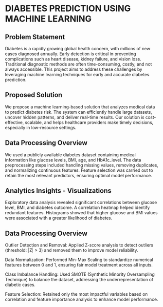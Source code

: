 # DIABETES PREDICTION USING MACHINE LEARNING
## Problem Statement

Diabetes is a rapidly growing global health concern, with millions of new cases diagnosed annually. Early detection is critical in preventing complications such as heart disease, kidney failure, and vision loss. Traditional diagnostic methods are often time-consuming, costly, and not always accessible. This project aims to address these challenges by leveraging machine learning techniques for early and accurate diabetes prediction.
## Proposed Solution

We propose a machine learning-based solution that analyzes medical data to predict diabetes risk. The system can efficiently handle large datasets, uncover hidden patterns, and deliver real-time results. Our solution is cost-effective, scalable, and helps healthcare providers make timely decisions, especially in low-resource settings.
## Data Processing Overview

We used a publicly available diabetes dataset containing medical information like glucose levels, BMI, age, and HbA1c_level. The data preprocessing steps included handling missing values, removing duplicates, and normalizing continuous features. Feature selection was carried out to retain the most relevant predictors, ensuring optimal model performance.
## Analytics Insights - Visualizations

Exploratory data analysis revealed significant correlations between glucose level, BMI, and diabetes outcome. A correlation heatmap helped identify redundant features. Histograms showed that higher glucose and BMI values were associated with a greater likelihood of diabetes.
## Data Processing Overview

Outlier Detection and Removal: Applied Z-score analysis to detect outliers (threshold: |Z| > 3) and removed them to improve model reliability.


Data Normalization: Performed Min-Max Scaling to standardize numerical features between 0 and 1, ensuring fair model treatment across all inputs.


Class Imbalance Handling: Used SMOTE (Synthetic Minority Oversampling Technique) to balance the dataset, addressing the underrepresentation of diabetic cases.


Feature Selection: Retained only the most impactful variables based on correlation and feature importance analysis to enhance model performance.
